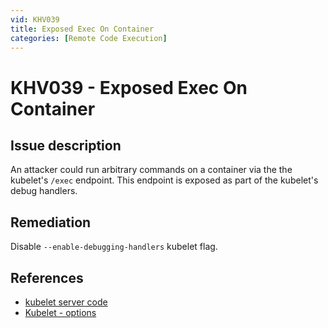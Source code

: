 ```yaml
---
vid: KHV039
title: Exposed Exec On Container
categories: [Remote Code Execution]
---
```


# KHV039 - Exposed Exec On Container

## Issue description

An attacker could run arbitrary commands on a container via the the kubelet's `/exec` endpoint. This endpoint is exposed as part of the kubelet's debug handlers.

## Remediation

Disable `--enable-debugging-handlers` kubelet flag.

## References

- [kubelet server code](https://github.com/kubernetes/kubernetes/blob/4a6935b31fcc4d1498c977d90387e02b6b93288f/pkg/kubelet/server/server.go)
- [Kubelet - options](https://kubernetes.io/docs/reference/command-line-tools-reference/kubelet/#options)
